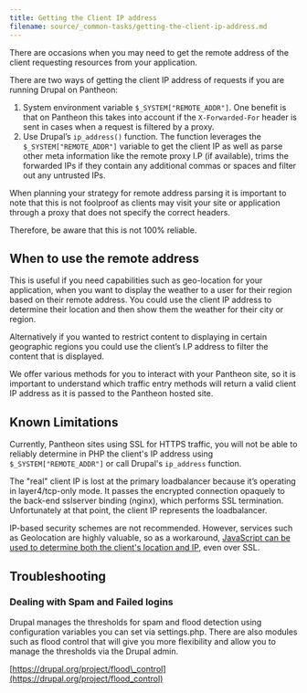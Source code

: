 ```yaml
---
title: Getting the Client IP address
filename: source/_common-tasks/getting-the-client-ip-address.md
---
```


There are occasions when you may need to get the remote address of the client requesting resources from your application.

There are two ways of getting the client IP address of requests if you are running Drupal on Pantheon:

1. System environment variable `$_SYSTEM["REMOTE_ADDR"]`. One benefit is that on Pantheon this takes into account if the `X-Forwarded-For` header is sent in cases when a request is filtered by a proxy.
2. Use Drupal’s `ip_address()` function. The function leverages the `$_SYSTEM["REMOTE_ADDR"]` variable to get the client IP as well as parse other meta information like the remote proxy I.P (if available), trims the forwarded IPs if they contain any additional commas or spaces and filter out any untrusted IPs.

When planning your strategy for remote address parsing it is important to note that this is not foolproof as clients may visit your site or application through a proxy that does not specify the correct headers. 

Therefore, be aware that this is not 100% reliable.

## When to use the remote address

This is useful if you need capabilities such as geo-location for your application, when you want to display the weather to a user for their region based on their remote address. You could use the client IP address to determine their location and then show them the weather for their city or region.

Alternatively if you wanted to restrict content to displaying in certain geographic regions you could use the client’s I.P address to filter the content that is displayed.

We offer various methods for you to interact with your Pantheon site, so it is important to understand which traffic entry methods will return a valid client IP address as it is passed to the Pantheon hosted site.

## Known Limitations

Currently, Pantheon sites using SSL for HTTPS traffic, you will not be able to reliably determine in PHP the client's IP address using `$_SYSTEM["REMOTE_ADDR"]` or call Drupal's `ip_address` function.

The "real" client IP is lost at the primary loadbalancer because it’s operating in layer4/tcp-only mode. It passes the encrypted connection opaquely to the back-end sslserver binding (nginx), which performs SSL termination. Unfortunately at that point, the client IP represents the loadbalancer.  


IP-based security schemes are not recommended. However, services such as Geolocation are highly valuable, so as a workaround, [JavaScript can be used to determine both the client's location and IP](/documentation/advanced-topics/geolocation-and-ip-detection-with-ssl-using-javascript/), even over SSL.

## Troubleshooting

### Dealing with Spam and Failed logins

Drupal manages the thresholds for spam and flood detection using configuration variables you can set via settings.php. There are also modules such as flood control that will give you more flexibility and allow you to manage the thresholds via the Drupal admin.

[https://drupal.org/project/flood\_control](https://drupal.org/project/flood_control)
